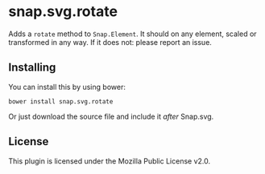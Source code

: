 # snap.svg.rotate

Adds a `rotate` method to `Snap.Element`. It should on any element, scaled or
transformed in any way. If it does not: please report an issue.

## Installing

You can install this by using bower:

    bower install snap.svg.rotate

Or just download the source file and include it *after* Snap.svg.

## License

This plugin is licensed under the Mozilla Public License v2.0.
